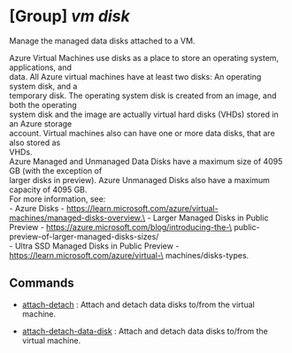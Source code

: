 # [Group] _vm disk_

Manage the managed data disks attached to a VM.

Azure Virtual Machines use disks as a place to store an operating system, applications, and\
        data. All Azure virtual machines have at least two disks: An operating system disk, and a\
        temporary disk. The operating system disk is created from an image, and both the operating\
        system disk and the image are actually virtual hard disks (VHDs) stored in an Azure storage\
        account. Virtual machines also can have one or more data disks, that are also stored as\
        VHDs.\
        Azure Managed and Unmanaged Data Disks have a maximum size of 4095 GB (with the exception of\
        larger disks in preview). Azure Unmanaged Disks also have a maximum capacity of 4095 GB.\
        For more information, see:\
        - Azure Disks - https://learn.microsoft.com/azure/virtual-machines/managed-disks-overview.\
        - Larger Managed Disks in Public Preview - https://azure.microsoft.com/blog/introducing-the-\
        public-preview-of-larger-managed-disks-sizes/\
        - Ultra SSD Managed Disks in Public Preview - https://learn.microsoft.com/azure/virtual-\
        machines/disks-types.

## Commands

- [attach-detach](/Commands/vm/disk/_attach-detach.md)
: Attach and detach data disks to/from the virtual machine.

- [attach-detach-data-disk](/Commands/vm/disk/_attach-detach-data-disk.md)
: Attach and detach data disks to/from the virtual machine.
